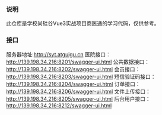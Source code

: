### 说明
此仓库是学校尚硅谷Vue3实战项目商医通的学习代码，仅供参考。

### 接口
服务器地址:http://syt.atguigu.cn
医院接口：http://139.198.34.216:8201/swagger-ui.html
公共数据接口：http://139.198.34.216:8202/swagger-ui.html
会员接口：http://139.198.34.216:8203/swagger-ui.html
短信验证码接口：http://139.198.34.216:8204/swagger-ui.html
订单接口：http://139.198.34.216:8206/swagger-ui.html
文件上传接口：http://139.198.34.216:8205/swagger-ui.html
后台用户接口：http://139.198.34.216:8212/swagger-ui.html
